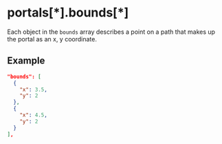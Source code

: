 # portals[\*].bounds[\*]

Each object in the `bounds` array describes a point on a path that makes up the portal as an x, y coordinate.

## Example

```json
"bounds": [
  {
    "x": 3.5,
    "y": 2
  },
  {
    "x": 4.5,
    "y": 2
  }
],
```